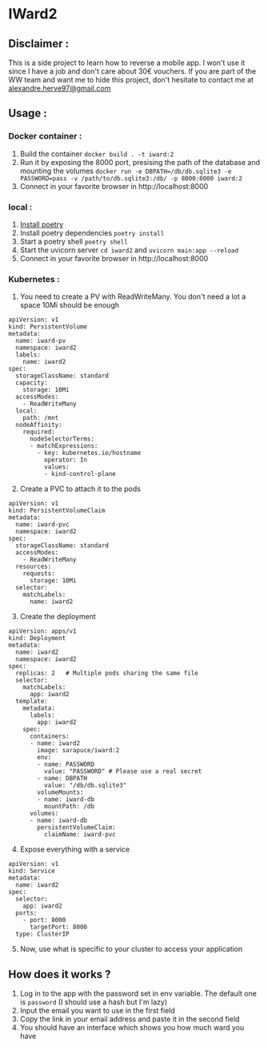 # IWard2

## Disclaimer : 

This is a side project to learn how to reverse a mobile app. I won't use it since I have a job and don't care about 30€ vouchers. If you are part of the WW team and want me to hide this project, don't hesitate to contact me at alexandre.herve97@gmail.com

## Usage :

### Docker container :

1. Build the container `docker build . -t iward:2`
2. Run it by exposing the 8000 port, presising the path of the database and mounting the volumes `docker run -e DBPATH=/db/db.sqlite3 -e PASSWORD=pass -v /path/to/db.sqlite3:/db/ -p 8000:8000 iward:2`
3. Connect in your favorite browser in http://localhost:8000

### local :

1. [Install poetry](https://python-poetry.org/docs/)
2. Install poetry dependencies `poetry install`
3. Start a poetry shell `poetry shell`
4. Start the uvicorn server `cd iward2` and `uvicorn main:app --reload`
5. Connect in your favorite browser in http://localhost:8000

### Kubernetes :

1. You need to create a PV with ReadWriteMany. You don't need a lot a space 10Mi should be enough

```
apiVersion: v1
kind: PersistentVolume
metadata:
  name: iward-pv
  namespace: iward2
  labels:
    name: iward2
spec:
  storageClassName: standard
  capacity:
    storage: 10Mi
  accessModes:
    - ReadWriteMany
  local:
    path: /mnt
  nodeAffinity:
    required:
      nodeSelectorTerms:
      - matchExpressions:
        - key: kubernetes.io/hostname
          operator: In
          values:
          - kind-control-plane
```

2. Create a PVC to attach it to the pods

```
apiVersion: v1
kind: PersistentVolumeClaim
metadata:
  name: iward-pvc
  namespace: iward2
spec:
  storageClassName: standard
  accessModes:
    - ReadWriteMany
  resources:
    requests:
      storage: 10Mi
  selector:
    matchLabels:
      name: iward2
```

3. Create the deployment

```
apiVersion: apps/v1
kind: Deployment
metadata:
  name: iward2
  namespace: iward2
spec:
  replicas: 2   # Multiple pods sharing the same file
  selector:
    matchLabels:
      app: iward2
  template:
    metadata:
      labels:
        app: iward2
    spec:
      containers:
      - name: iward2
        image: sarapuce/iward:2
        env:
        - name: PASSWORD
          value: "PASSWORD" # Please use a real secret
        - name: DBPATH
          value: "/db/db.sqlite3"
        volumeMounts:
        - name: iward-db
          mountPath: /db
      volumes:
      - name: iward-db
        persistentVolumeClaim:
          claimName: iward-pvc
```

4. Expose everything with a service

```
apiVersion: v1
kind: Service
metadata:
  name: iward2
spec:
  selector:
    app: iward2
  ports:
    - port: 8000
      targetPort: 8000
  type: ClusterIP
```

5. Now, use what is specific to your cluster to access your application

## How does it works ?

1. Log in to the app with the password set in env variable. The default one is `password` (I should use a hash but I'm lazy)
2. Input the email you want to use in the first field
3. Copy the link in your email address and paste it in the second field
4. You should have an interface which shows you how much ward you have
